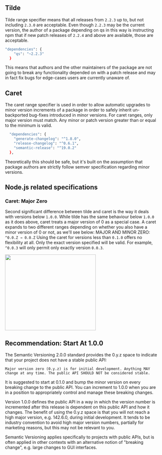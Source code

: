 ## Tilde
 Tilde range specifier means that all releases from ```2.2.3``` up to, but not including ```2.3.0``` are acceptable. Even though ```2.2.3``` may be the current version, the author of a package depending on qs in this way is instructing npm that if new patch releases of ```2.2.4``` and above are available, those are acceptable. 

```bash
"dependencies": {
    "qs": "~2.2.3"
  }
```
This means that authors and the other maintainers of the package are not going to break any functionality depended on with a patch release and may in fact fix bugs for edge-cases users are currently unaware of.


## Caret

The caret range specifier is used in order to allow automatic upgrades to minor version increments of a package in order to safely inherit un-backported bug-fixes introduced in minor versions. For caret ranges, only major version must match. Any minor or patch version greater than or equal to the minimum is valid.

```bash
  "dependencies": {
    "generate-changelog": "^1.8.0",
    "release-changelog": "^0.6.1",
    "semantic-release": "^19.0.2"
  },
```


Theoretically this should be safe, but it's built on the assumption that package authors are strictly follow semver specification regarding minor versions.

## Node.js related specifications

### Caret: Major Zero
Second significant difference between tilde and caret is the way it deals with versions below ```1.0.0```.
While tilde has the same behaviour below ```1.0.0``` as it does above, caret treats a major version of 0 as a special case. A caret expands to two different ranges depending on whether you also have a minor version of 0 or not, as we'll see below:
MAJOR AND MINOR ZERO: ```^0.0.Z → 0.0.Z```
Using the caret for versions less than ```0.1.0``` offers no flexibility at all. Only the exact version specified will be valid.
For example, ```^0.0.3``` will only permit only exactly version ```0.0.3```.


<img src="http://jontejada.com/blog/assets/semver05.png" width="300" height="250" />

## Recommendation: Start At 1.0.0

The Semantic Versioning 2.0.0 standard provides the 0.y.z space to indicate that your project does not have a stable public API:
```
Major version zero (0.y.z) is for initial development. Anything MAY change at any time. The public API SHOULD NOT be considered stable.
```

It is suggested to start at 0.1.0 and bump the minor version on every breaking change to the public API. You can increment to 1.0.0 when you are in a position to appropriately control and manage these breaking changes.

Version 1.0.0 defines the public API in a way in which the version number is incremented after this release is dependent on this public API and how it changes.
The benefit of using the 0.y.z space is that you will not reach a high major version, e.g. 142.6.0, during initial development. It tends to be industry convention to avoid high major version numbers, partially for marketing reasons, but this may not be relevant to you.

Semantic Versioning applies specifically to projects with public APIs, but is often applied in other contexts with an alternative notion of "breaking change", e.g. large changes to GUI interfaces.
